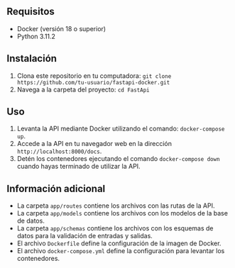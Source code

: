 
## Requisitos

- Docker (versión 18 o superior)
- Python 3.11.2

## Instalación

1. Clona este repositorio en tu computadora: `git clone https://github.com/tu-usuario/fastapi-docker.git`
2. Navega a la carpeta del proyecto: `cd FastApi`

## Uso

1. Levanta la API mediante Docker utilizando el comando: `docker-compose up`.
2. Accede a la API en tu navegador web en la dirección `http://localhost:8000/docs`.
3. Detén los contenedores ejecutando el comando `docker-compose down` cuando hayas terminado de utilizar la API.

## Información adicional

- La carpeta `app/routes` contiene los archivos con las rutas de la API.
- La carpeta `app/models` contiene los archivos con los modelos de la base de datos.
- La carpeta `app/schemas` contiene los archivos con los esquemas de datos para la validación de entradas y salidas.
- El archivo `Dockerfile` define la configuración de la imagen de Docker.
- El archivo `docker-compose.yml` define la configuración para levantar los contenedores.
